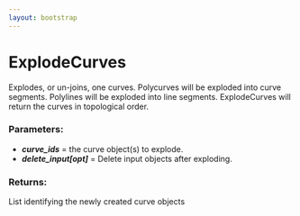 ```yaml
---
layout: bootstrap
---
```


# ExplodeCurves

Explodes, or un-joins, one curves. Polycurves will be exploded into curve
        segments. Polylines will be exploded into line segments. ExplodeCurves will
        return the curves in topological order. 
        

### Parameters:

- ***curve_ids*** = the curve object(s) to explode.
- ***delete_input[opt]*** = Delete input objects after exploding.
        

### Returns:


List identifying the newly created curve objects
        
